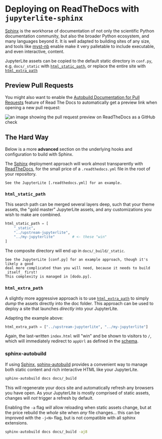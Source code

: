 # Deploying on ReadTheDocs with `jupyterlite-sphinx`

[Sphinx] is the workhorse of documentation of not only the scientific Python
documentation community, but also the broader Python ecosystem, and many languages
beyond it. It is well adapted to building sites of any size, and tools like [myst-nb]
enable make it very palletable to include executable, and even interactive, content.

JupyterLite assets can be copied to the default static directory in `conf.py`, e.g.
`docs/_static` with [`html_static_path`](#html_static_path), or replace the entire site
with [`html_extra_path`](#html_extra_path)

## Preview Pull Requests

You might also want to enable the [Autobuild Documentation for Pull Requests] feature of
Read The Docs to automatically get a preview link when opening a new pull request:

![an image showing the pull request preview on ReadTheDocs as a GitHub check](https://user-images.githubusercontent.com/591645/119787419-78db1c80-bed1-11eb-9a60-5808fea59614.png)

## The Hard Way

Below is a more **advanced** section on the underlying hooks and configuration to build
with Sphinx.

The [Sphinx] deployment approach will work almost transparently with [ReadTheDocs], for
the small price of a `.readthedocs.yml` file in the root of your repository.

```{hint}
See the JupyterLite [.readthedocs.yml] for an example.
```

### `html_static_path`

This search path can be merged several layers deep, such that your theme assets, the
"gold master" JupyterLite assets, and any customizations you wish to make are combined.

```python
html_static_path = [
    "_static",
    "../upstream-jupyterlite",
    "../my-jupyterlite"        # <- these "win"
]
```

The composite directory will end up in `docs/_build/_static`.

```{hint}
See the JupyterLite [conf.py] for an example approach, though it's likely a good
deal more complicated than you will need, because it needs to build _itself_ first!
This complexity is managed in [dodo.py].
```

### `html_extra_path`

A slightly more aggressive approach is to use [`html_extra_path`][html_extra_path] to
simply _dump_ the assets directly into the doc folder. This approach can be used to
deploy a site that launches _directly_ into your JupyterLite.

Adapting the example above:

```python
html_extra_path = ["../upstream-jupyterlite", "../my-jupyterlite"]
```

Again, the last-written `index.html` will "win" and be shown to visitors to `/`, which
will immediately redirect to `appUrl` as defined in the [schema].

### sphinx-autobuild

If using [Sphinx], [sphinx-autobuild][] provides a convenient way to manage both static
content and rich interactive HTML like your JupyterLite.

```bash
sphinx-autobuild docs docs/_build
```

This will regenerate your docs site and automatically refresh any browsers you have
open. As your JupyterLite is mostly comprised of static assets, changes will _not_
trigger a refresh by default.

Enabling the `-a` flag _will_ allow reloading when static assets change, but at the
price rebuild the _whole_ site when _any_ file changes... this can be improved with the
`-j<N>` flag, but is not compatible with all sphinx extensions.

```bash
sphinx-autobuild docs docs/_build -aj8
```

[html_static_path]:
  https://www.sphinx-doc.org/en/master/usage/configuration.html#confval-html_static_path
[html_extra_path]:
  https://www.sphinx-doc.org/en/master/usage/configuration.html#confval-html_extra_path
[sphinx]: https://www.sphinx-doc.org
[sphinx-autobuild]: https://github.com/executablebooks/sphinx-autobuild
[readthedocs]: https://readthedocs.org
[myst-nb]: https://github.com/executablebooks/MyST-NB
[conf.py]: https://github.com/jupyterlite/jupyterlite/blob/main/docs/conf.py
[dodo.py]: https://github.com/jupyterlite/jupyterlite/blob/main/dodo.py
[schema]: ../../reference/schema-v0.rst
[.readthedocs.yml]:
  https://github.com/jupyterlite/jupyterlite/blob/main/.readthedocs.yml
[autobuild documentation for pull requests]:
  https://docs.readthedocs.io/en/stable/pull-requests.html#preview-documentation-from-pull-requests
